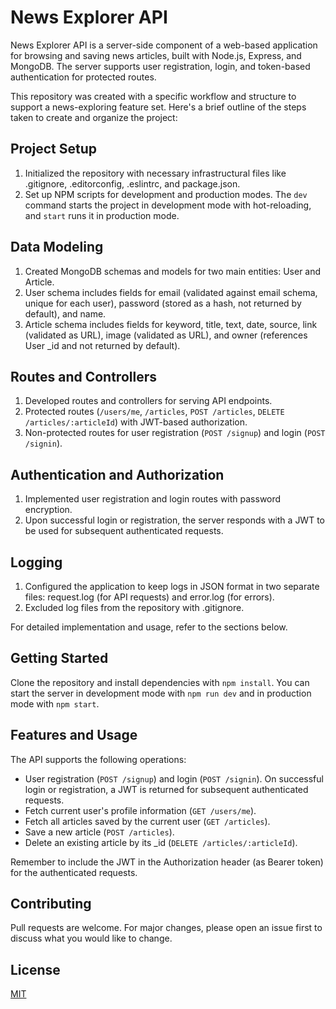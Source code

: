 # News Explorer API

News Explorer API is a server-side component of a web-based application for browsing and saving news articles, built with Node.js, Express, and MongoDB. The server supports user registration, login, and token-based authentication for protected routes.

This repository was created with a specific workflow and structure to support a news-exploring feature set. Here's a brief outline of the steps taken to create and organize the project:

## Project Setup
1. Initialized the repository with necessary infrastructural files like .gitignore, .editorconfig, .eslintrc, and package.json.
2. Set up NPM scripts for development and production modes. The `dev` command starts the project in development mode with hot-reloading, and `start` runs it in production mode.

## Data Modeling
1. Created MongoDB schemas and models for two main entities: User and Article.
2. User schema includes fields for email (validated against email schema, unique for each user), password (stored as a hash, not returned by default), and name.
3. Article schema includes fields for keyword, title, text, date, source, link (validated as URL), image (validated as URL), and owner (references User _id and not returned by default).

## Routes and Controllers
1. Developed routes and controllers for serving API endpoints.
2. Protected routes (`/users/me`, `/articles`, `POST /articles`, `DELETE /articles/:articleId`) with JWT-based authorization.
3. Non-protected routes for user registration (`POST /signup`) and login (`POST /signin`).

## Authentication and Authorization
1. Implemented user registration and login routes with password encryption.
2. Upon successful login or registration, the server responds with a JWT to be used for subsequent authenticated requests.

## Logging
1. Configured the application to keep logs in JSON format in two separate files: request.log (for API requests) and error.log (for errors).
2. Excluded log files from the repository with .gitignore.

For detailed implementation and usage, refer to the sections below.

## Getting Started

Clone the repository and install dependencies with `npm install`. You can start the server in development mode with `npm run dev` and in production mode with `npm start`.

## Features and Usage

The API supports the following operations:

- User registration (`POST /signup`) and login (`POST /signin`). On successful login or registration, a JWT is returned for subsequent authenticated requests.
- Fetch current user's profile information (`GET /users/me`).
- Fetch all articles saved by the current user (`GET /articles`).
- Save a new article (`POST /articles`).
- Delete an existing article by its _id (`DELETE /articles/:articleId`).

Remember to include the JWT in the Authorization header (as Bearer token) for the authenticated requests.

## Contributing

Pull requests are welcome. For major changes, please open an issue first to discuss what you would like to change.

## License

[MIT](https://choosealicense.com/licenses/mit/)




